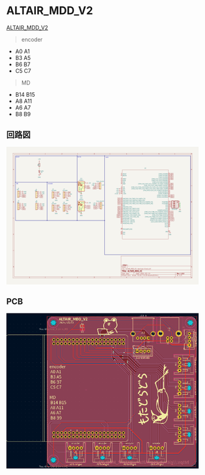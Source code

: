 # ALTAIR_MDD_V2
[ALTAIR_MDD_V2](https://github.com/Altairu/ALTAIR_MDD_V2)

> encoder
 * A0 A1
 * B3 A5
 * B6 B7
 * C5 C7

> MD
 * B14 B15
 * A8 A11
 * A6 A7
 * B8 B9


## 回路図
![alt text](image/image.png)

## PCB
![alt text](image/image-1.png)